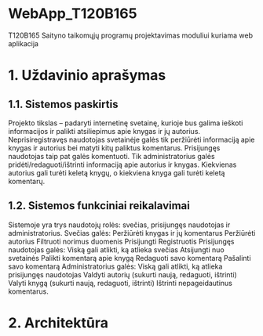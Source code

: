 # WebApp_T120B165
T120B165 Saityno taikomųjų programų projektavimas moduliui kuriama web aplikacija

# 1. Uždavinio aprašymas
## 1.1. Sistemos paskirtis
Projekto tikslas – padaryti internetinę svetainę, kurioje bus galima ieškoti informacijos ir palikti atsiliepimus apie knygas ir jų autorius.
Neprisiregistravęs naudotojas svetainėje galės tik peržiūrėti informaciją apie knygas ir autorius bei matyti kitų paliktus komentarus. Prisijungęs naudotojas taip pat galės komentuoti. Tik administratorius galės pridėti/redaguoti/ištrinti informaciją apie autorius ir knygas. Kiekvienas autorius gali turėti keletą knygų, o kiekviena knyga gali turėti keletą komentarų.

## 1.2. Sistemos funkciniai reikalavimai
Sistemoje yra trys naudotojų rolės: svečias, prisijungęs naudotojas ir administratorius.
Svečias galės:
  Peržiūrėti knygas ir jų komentarus
  Peržiūrėti autorius
  Filtruoti norimus duomenis
  Prisijungti
  Registruotis
Prisijungęs naudotojas galės:
  Viską gali atlikti, ką atlieka svečias
  Atsijungti nuo svetainės
  Palikti komentarą apie knygą
  Redaguoti savo komentarą
  Pašalinti savo komentarą
Administratorius galės:
  Viską gali atlikti, ką atlieka prisijungęs naudotojas
  Valdyti autorių (sukurti naują, redaguoti, ištrinti)
  Valyti knygą (sukurti naują, redaguoti, ištrinti)
  Ištrinti nepageidautinus komentarus.

# 2. Architektūra
